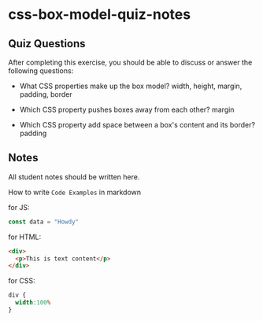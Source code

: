 # css-box-model-quiz-notes

## Quiz Questions

After completing this exercise, you should be able to discuss or answer the following questions:

- What CSS properties make up the box model?
width, height, margin, padding, border

- Which CSS property pushes boxes away from each other?
margin

- Which CSS property add space between a box's content and its border?
padding

## Notes

All student notes should be written here.


How to write `Code Examples` in markdown

for JS:
```javascript
const data = "Howdy"
```

for HTML:
```html
<div>
  <p>This is text content</p>
</div>
```

for CSS:
```css
div {
  width:100%
}
```
